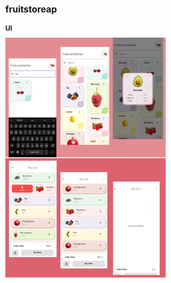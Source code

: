 # fruitstoreap

## UI
![image alt](https://github.com/ramasabaa7/fruit-store-ui-app/blob/b2c7810a8d4562a90f443e345e42a8c2e03e3546/ui-fruit2.jpg)
![image alt](https://github.com/ramasabaa7/fruit-store-ui-app/blob/b2c7810a8d4562a90f443e345e42a8c2e03e3546/ui-fruit.jpg)

